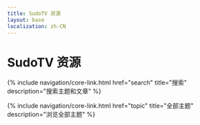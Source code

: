 ```yaml
---
title: SudoTV 资源
layout: base
localization: zh-CN
---
```


# SudoTV 资源

{% include navigation/core-link.html
    href="search"
    title="搜索"
    description="搜索主题和文章"
%}

{% include navigation/core-link.html
    href="topic"
    title="全部主题"
    description="浏览全部主题"
%}
